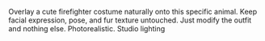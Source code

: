 Overlay a cute firefighter costume naturally onto this specific animal. Keep facial expression, pose, and fur texture untouched. Just modify the outfit and nothing else. Photorealistic. Studio lighting
